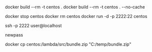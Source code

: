 docker build --rm -t centos .
 docker build --rm -t centos . --no-cache


docker stop centos
docker rm centos
docker run -d -p 2222:22 centos

ssh -p 2222 user@localhost

newpass

docker cp centos:/lambda/src/bundle.zip "C:/temp/bundle.zip"